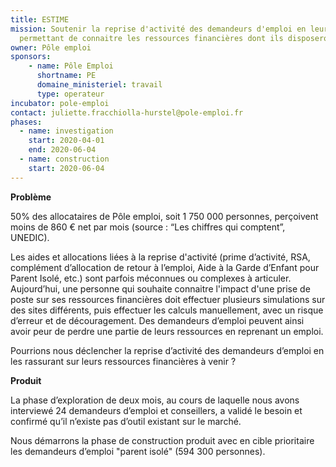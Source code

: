 ```yaml
---
title: ESTIME
mission: Soutenir la reprise d'activité des demandeurs d'emploi en leur
  permettant de connaitre les ressources financières dont ils disposeront 
owner: Pôle emploi
sponsors: 
    - name: Pôle Emploi
      shortname: PE
      domaine_ministeriel: travail
      type: operateur
incubator: pole-emploi
contact: juliette.fracchiolla-hurstel@pole-emploi.fr
phases:
  - name: investigation
    start: 2020-04-01
    end: 2020-06-04
  - name: construction
    start: 2020-06-04
---
```

**Problème** 

50% des allocataires de Pôle emploi, soit 1 750 000 personnes, perçoivent moins de 860 € net par mois (source : “Les chiffres qui comptent”, UNEDIC). 

Les aides et allocations liées à la reprise d'activité (prime d’activité, RSA, complément d’allocation de retour à l’emploi, Aide à la Garde d’Enfant pour Parent Isolé, etc.) sont parfois méconnues ou complexes à articuler. Aujourd’hui, une personne qui souhaite connaitre l'impact d'une prise de poste sur ses ressources financières doit effectuer plusieurs simulations sur des sites différents, puis effectuer les calculs manuellement, avec un risque d’erreur et de découragement. Des demandeurs d’emploi peuvent ainsi avoir peur de perdre une partie de leurs ressources en reprenant un emploi. 

Pourrions nous déclencher la reprise d’activité des demandeurs d’emploi en les rassurant sur leurs ressources financières à venir ?

**Produit** 

La phase d’exploration de deux mois, au cours de laquelle nous avons interviewé 24 demandeurs d’emploi et conseillers, a validé le besoin et confirmé qu’il n’existe pas d’outil existant sur le marché. 

Nous démarrons la phase de construction produit avec en cible prioritaire les demandeurs d’emploi "parent isolé" (594 300 personnes).
